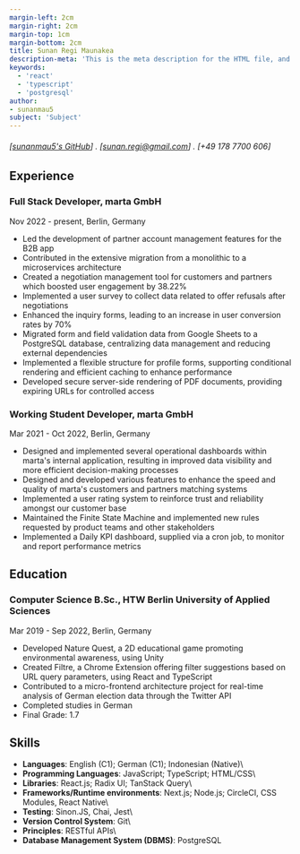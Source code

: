```yaml
---
margin-left: 2cm
margin-right: 2cm
margin-top: 1cm
margin-bottom: 2cm
title: Sunan Regi Maunakea
description-meta: 'This is the meta description for the HTML file, and one day the PDF file, for better SEO?'
keywords:
  - 'react'
  - 'typescript'
  - 'postgresql'
author:
- sunanmau5
subject: 'Subject'
---
```

###### [[sunanmau5's GitHub](https://github.com/sunanmau5)] . [sunan.regi@gmail.com] . [+49 178 7700 606]

## Experience

### Full Stack Developer, marta GmbH

Nov 2022 - present, Berlin, Germany

- Led the development of partner account management features for the B2B app
- Contributed in the extensive migration from a monolithic to a microservices architecture
- Created a negotiation management tool for customers and partners which boosted user engagement by 38.22%
- Implemented a user survey to collect data related to offer refusals after negotiations
- Enhanced the inquiry forms, leading to an increase in user conversion rates by 70%
- Migrated form and field validation data from Google Sheets to a PostgreSQL database, centralizing data management and reducing external dependencies
- Implemented a flexible structure for profile forms, supporting conditional rendering and efficient caching to enhance performance
- Developed secure server-side rendering of PDF documents, providing expiring URLs for controlled access

### Working Student Developer, marta GmbH

Mar 2021 - Oct 2022, Berlin, Germany

- Designed and implemented several operational dashboards within marta's internal application, resulting in improved data visibility and more efficient decision-making processes
- Designed and developed various features to enhance the speed and quality of marta's customers and partners matching systems
- Implemented a user rating system to reinforce trust and reliability amongst our customer base
- Maintained the Finite State Machine and implemented new rules requested by product teams and other stakeholders
- Implemented a Daily KPI dashboard, supplied via a cron job, to monitor and report performance metrics

## Education

### Computer Science B.Sc., HTW Berlin University of Applied Sciences

Mar 2019 - Sep 2022, Berlin, Germany

- Developed Nature Quest, a 2D educational game promoting environmental awareness, using Unity
- Created Filtre, a Chrome Extension offering filter suggestions based on URL query parameters, using React and TypeScript
- Contributed to a micro-frontend architecture project for real-time analysis of German election data through the Twitter API
- Completed studies in German
- Final Grade: 1.7

## Skills
- **Languages**: English (C1); German (C1); Indonesian (Native)\
- **Programming Languages**: JavaScript; TypeScript; HTML/CSS\
- **Libraries**: React.js; Radix UI; TanStack Query\
- **Frameworks/Runtime environments**: Next.js; Node.js; CircleCI, CSS Modules, React Native\
- **Testing**: Sinon.JS, Chai, Jest\
- **Version Control System**: Git\
- **Principles**: RESTful APIs\
- **Database Management System (DBMS)**: PostgreSQL